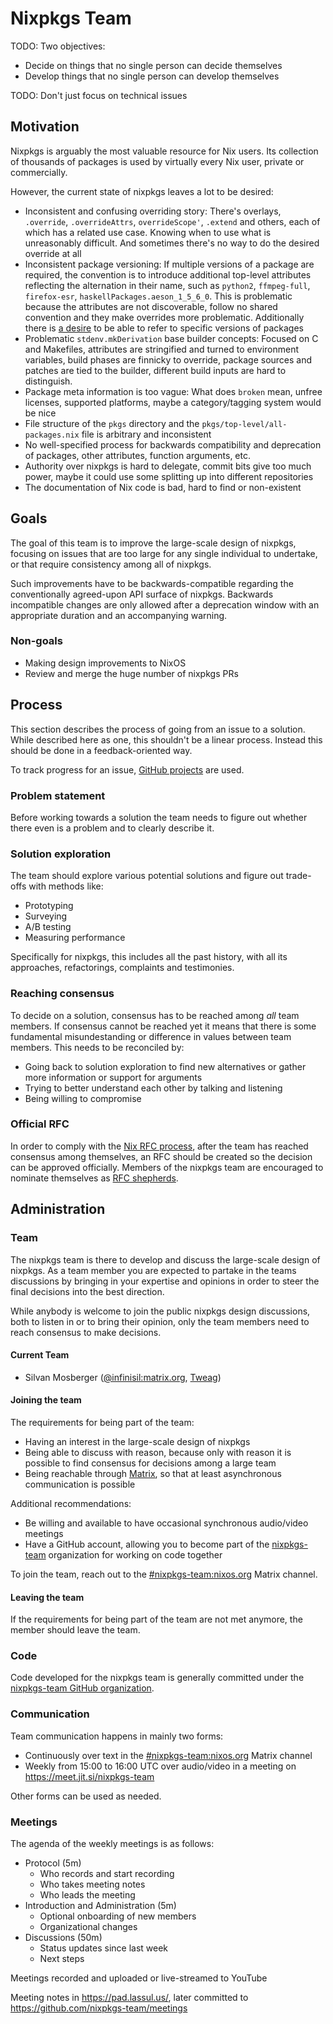 # Nixpkgs Team

TODO: Two objectives:
- Decide on things that no single person can decide themselves
- Develop things that no single person can develop themselves

TODO: Don't just focus on technical issues

## Motivation

Nixpkgs is arguably the most valuable resource for Nix users. Its collection of thousands of packages is used by virtually every Nix user, private or commercially.

However, the current state of nixpkgs leaves a lot to be desired:
- Inconsistent and confusing overriding story: There's overlays, `.override`, `.overrideAttrs`, `overrideScope'`, `.extend` and others, each of which has a related use case. Knowing when to use what is unreasonably difficult. And sometimes there's no way to do the desired override at all
- Inconsistent package versioning: If multiple versions of a package are required, the convention is to introduce additional top-level attributes reflecting the alternation in their name, such as `python2`, `ffmpeg-full`, `firefox-esr`, `haskellPackages.aeson_1_5_6_0`. This is problematic because the attributes are not discoverable, follow no shared convention and they make overrides more problematic. Additionally there is [a desire](https://github.com/NixOS/nixpkgs/issues/93327) to be able to refer to specific versions of packages
- Problematic `stdenv.mkDerivation` base builder concepts: Focused on C and Makefiles, attributes are stringified and turned to environment variables, build phases are finnicky to override, package sources and patches are tied to the builder, different build inputs are hard to distinguish.
- Package meta information is too vague: What does `broken` mean, unfree licenses, supported platforms, maybe a category/tagging system would be nice
- File structure of the `pkgs` directory and the `pkgs/top-level/all-packages.nix` file is arbitrary and inconsistent
- No well-specified process for backwards compatibility and deprecation of packages, other attributes, function arguments, etc.
- Authority over nixpkgs is hard to delegate, commit bits give too much power, maybe it could use some splitting up into different repositories
- The documentation of Nix code is bad, hard to find or non-existent

## Goals

The goal of this team is to improve the large-scale design of nixpkgs, focusing on issues that are too large for any single individual to undertake, or that require consistency among all of nixpkgs.

Such improvements have to be backwards-compatible regarding the conventionally agreed-upon API surface of nixpkgs. Backwards incompatible changes are only allowed after a deprecation window with an appropriate duration and an accompanying warning.

### Non-goals

- Making design improvements to NixOS
- Review and merge the huge number of nixpkgs PRs

## Process

This section describes the process of going from an issue to a solution. While described here as one, this shouldn't be a linear process. Instead this should be done in a feedback-oriented way.

To track progress for an issue, [GitHub projects](https://github.com/orgs/nixpkgs-team/projects?type=beta) are used.

### Problem statement

Before working towards a solution the team needs to figure out whether there even is a problem and to clearly describe it.

### Solution exploration

The team should explore various potential solutions and figure out trade-offs with methods like:
- Prototyping
- Surveying
- A/B testing
- Measuring performance

Specifically for nixpkgs, this includes all the past history, with all its approaches, refactorings, complaints and testimonies.

### Reaching consensus

To decide on a solution, consensus has to be reached among _all_ team members. If consensus cannot be reached yet it means that there is some fundamental misundestanding or difference in values between team members. This needs to be reconciled by:
- Going back to solution exploration to find new alternatives or gather more information or support for arguments
- Trying to better understand each other by talking and listening
- Being willing to compromise

### Official RFC

In order to comply with the [Nix RFC process](https://github.com/NixOS/rfcs), after the team has reached consensus among themselves, an RFC should be created so the decision can be approved officially. Members of the nixpkgs team are encouraged to nominate themselves as [RFC shepherds](https://github.com/NixOS/rfcs#shepherd-team).

## Administration

### Team

The nixpkgs team is there to develop and discuss the large-scale design of nixpkgs. As a team member you are expected to partake in the teams discussions by bringing in your expertise and opinions in order to steer the final decisions into the best direction.

While anybody is welcome to join the public nixpkgs design discussions, both to listen in or to bring their opinion, only the team members need to reach consensus to make decisions.

#### Current Team

- Silvan Mosberger ([@infinisil:matrix.org](https://matrix.to/#/@infinisil:matrix.org), [Tweag](https://www.tweag.io/))

#### Joining the team

The requirements for being part of the team:
- Having an interest in the large-scale design of nixpkgs
- Being able to discuss with reason, because only with reason it is possible to find consensus for decisions among a large team
- Being reachable through [Matrix](https://matrix.org/), so that at least asynchronous communication is possible

Additional recommendations:
- Be willing and available to have occasional synchronous audio/video meetings
- Have a GitHub account, allowing you to become part of the [nixpkgs-team](https://github.com/nixpkgs-team) organization for working on code together

To join the team, reach out to the [#nixpkgs-team:nixos.org](https://matrix.to/#/#nixpkgs-team:nixos.org) Matrix channel.

#### Leaving the team

If the requirements for being part of the team are not met anymore, the member should leave the team.

### Code

Code developed for the nixpkgs team is generally committed under the [nixpkgs-team GitHub organization](https://github.com/nixpkgs-team).

### Communication

Team communication happens in mainly two forms:
- Continuously over text in the [#nixpkgs-team:nixos.org](https://matrix.to/#/#nixpkgs-team:nixos.org) Matrix channel
- Weekly from 15:00 to 16:00 UTC over audio/video in a meeting on https://meet.jit.si/nixpkgs-team

Other forms can be used as needed.

### Meetings

The agenda of the weekly meetings is as follows:

- Protocol (5m)
  - Who records and start recording
  - Who takes meeting notes
  - Who leads the meeting
- Introduction and Administration (5m)
  - Optional onboarding of new members
  - Organizational changes
- Discussions (50m)
  - Status updates since last week
  - Next steps


Meetings recorded and uploaded or live-streamed to YouTube

Meeting notes in https://pad.lassul.us/, later committed to https://github.com/nixpkgs-team/meetings

